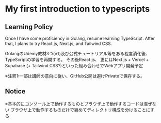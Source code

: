 # My first introduction to typescripts

## Learning Policy

Once I have some proficiency in Golang, resume learning TypeScript.
After that, I plans to try React.js, Next.js, and Tailwind CSS.

GolangのUdemy教材3つ(※1)及び公式チュートリアル等をある程度消化後、TypeScriptの学習を再開する。
その後React.js、
更にはNext.js + Vercel + Supabase (+ Tailwind CSS?)といった組み合わせでWebアプリ開発予定

※注釈1:一部は講師の意向に従い、GitHub公開は避けPrivateで保存する。

## Notice

※基本的にコンソール上で動作するものとブラウザ上で動作するコードは混ぜない
ブラウザ上で動作するものだけで纏めてディレクトリ構成を分けることにする
